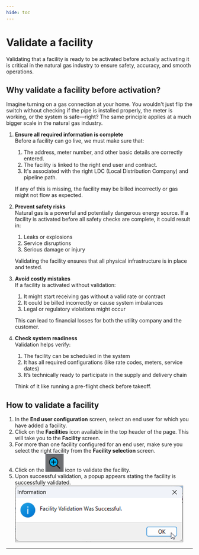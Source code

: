 ```yaml
---
hide: toc
---
```


# Validate a facility

Validating that a facility is ready to be activated before actually activating it is critical in the natural gas industry to ensure safety, accuracy, and smooth operations.

## Why validate a facility before activation?

Imagine turning on a gas connection at your home. You wouldn't just flip the switch without checking if the pipe is installed properly, the meter is working, or the system is safe—right? The same principle applies at a much bigger scale in the natural gas industry.

1. **Ensure all required information is complete** <br>
     Before a facility can go live, we must make sure that:
     1. The address, meter number, and other basic details are correctly entered.
     1. The facility is linked to the right end user and contract.
     1. It's associated with the right LDC (Local Distribution Company) and pipeline path.

     If any of this is missing, the facility may be billed incorrectly or gas might not flow as expected.

2. **Prevent safety risks** <br>
     Natural gas is a powerful and potentially dangerous energy source. If a facility is activated before all safety checks are complete, it could result in:
     1. Leaks or explosions
     2. Service disruptions
     3. Serious damage or injury

     Validating the facility ensures that all physical infrastructure is in place and tested.

3. **Avoid costly mistakes** <br>
     If a facility is activated without validation:

     1. It might start receiving gas without a valid rate or contract
     2. It could be billed incorrectly or cause system imbalances
     3. Legal or regulatory violations might occur

     This can lead to financial losses for both the utility company and the customer.

4. **Check system readiness** <br>
     Validation helps verify:

     1. The facility can be scheduled in the system
     2. It has all required configurations (like rate codes, meters, service dates)
     3. It’s technically ready to participate in the supply and delivery chain

     Think of it like running a pre-flight check before takeoff.

## How to validate a facility

1. In the **End user configuration** screen, select an end user for which you have added a facility.
2. Click on the **Facilities** icon available in the top header of the page. This will take you to the **Facility** screen.
3. For more than one facility configured for an end user, make sure you select the right facility from the **Facility selection** screen.
4. Click on the ![validate_facility_icon](../assets/images/icons/validate_a_facility.png) icon to validate the facility.
5. Upon successful validation, a popup appears stating the facility is successfully validated.
    ![validate_facility_popup](../facility_management/images/validate_facility_popup.png)

---    



